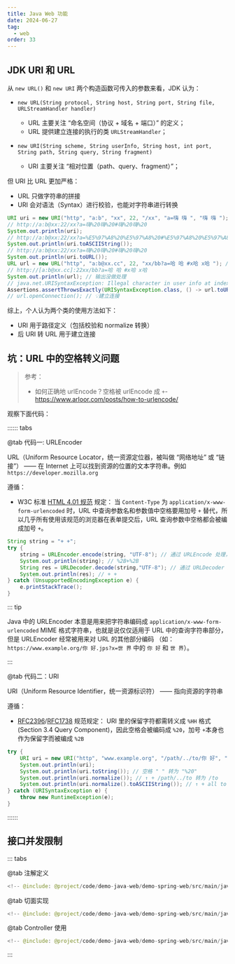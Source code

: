 ```yaml
---
title: Java Web 功能
date: 2024-06-27
tag:
  - web
order: 33
---
```


## JDK URI 和 URL

从 `new URL()` 和 `new URI` 两个构造函数可传入的参数来看，JDK 认为：

- `new URL(String protocol, String host, String port, String file, URLStreamHandler handler)`

  - URL 主要关注 “命名空间（协议 + 域名 + 端口）” 的定义；
  - URL 提供建立连接的执行的类 `URLStreamHandler`；

- `new URI(String scheme, String userInfo, String host, int port, String path, String query, String fragment)`

  - URI 主要关注 “相对位置（path、query、fragment）”；

但 URI 比 URL 更加严格：

- URL 只做字符串的拼接
- URI 会对语法（Syntax）进行校验，也能对字符串进行转换

```java
URI uri = new URI("http", "a:b", "xx", 22, "/xx", "a=嗨 嗨 ", "嗨 嗨 ");
// http://a:b@xx:22/xx?a=嗨%20嗨%20#嗨%20嗨%20
System.out.println(uri);
// http://a:b@xx:22/xx?a=%E5%97%A8%20%E5%97%A8%20#%E5%97%A8%20%E5%97%A8%20
System.out.println(uri.toASCIIString());
// http://a:b@xx:22/xx?a=嗨%20嗨%20#嗨%20嗨%20
System.out.println(uri.toURL());
URL url = new URL("http", "a:b@xx.cc", 22, "xx/bb?a=哈 哈 #x哈 x哈 "); // 错误的地址，创建没报错
// http://[a:b@xx.cc]:22xx/bb?a=哈 哈 #x哈 x哈
System.out.println(url); // 输出没做处理
// java.net.URISyntaxException: Illegal character in user info at index 7: http://[a:b@xx.cc]:22xx/bb?a=哈 哈 #x哈 x哈
Assertions.assertThrowsExactly(URISyntaxException.class, () -> url.toURI()); // 报错
// url.openConnection(); // 💡建立连接
```

综上，个人认为两个类的使用方法如下：

- URI 用于路径定义（包括校验和 normalize 转换）
- 后 URI 转 URL 用于建立连接

## 坑：URL 中的空格转义问题

> 参考：
>
> - 如何正确地 urlEncode？空格被 urlEncode 成 `+`- <https://www.arloor.com/posts/how-to-urlencode/>

观察下面代码：

:::::: tabs

@tab 代码一: URLEncoder

URL（Uniform Resource Locator，统一资源定位器，被叫做 “网络地址” 或 “链接”） —— 在 Internet 上可以找到资源的位置的文本字符串。例如 `https://developer.mozilla.org`

遵循：

- W3C 标准 [HTML 4.01 规范](https://www.w3.org/TR/html4/interact/forms.html#h-17.13.4.1) 规定：
  当 `Content-Type` 为 `application/x-www-form-urlencoded` 时，URL 中查询参数名和参数值中空格要用加号 `+` 替代，所以几乎所有使用该规范的浏览器在表单提交后，URL 查询参数中空格都会被编成加号 `+`。

```java
String string = "+ +";
try {
    string = URLEncoder.encode(string, "UTF-8"); // 通过 URLEncode 处理，空格 " " 会被处理成加号 "+"。
    System.out.println(string); // %2B+%2B
    String res = URLDecoder.decode(string,"UTF-8"); // 通过 URLDecoder 处理，会把加号 "+" 和 "%20" 都解码为 " "。
    System.out.println(res); // + +
} catch (UnsupportedEncodingException e) {
    e.printStackTrace();
}
```

::: tip

Java 中的 URLEncoder 本意是用来把字符串编码成 `application/x-www-form-urlencoded` MIME 格式字符串，也就是说仅仅适用于 URL 中的查询字符串部分，但是 URLEncoder 经常被用来对 URL 的其他部分编码
（如：`https://www.example.org/你 好.jps?x=世 界` 中的 `你 好` 和 `世 界`）。

:::

@tab 代码二：URI

URI（Uniform Resource Identifier，统一资源标识符） —— 指向资源的字符串

遵循：

- [RFC2396](https://datatracker.ietf.org/doc/html/rfc2396)/[RFC1738](https://datatracker.ietf.org/doc/html/rfc1738) 规范规定：
  URI 里的保留字符都需转义成 `%HH` 格式(Section 3.4 Query Component)，因此空格会被编码成 `%20`，加号 `+`本身也作为保留字而被编成 `%2B`

```java
try {
    URI uri = new URI("http", "www.example.org", "/path/../to/你 好", "aa=b b&哦 哦=牛 逼", "fragment哈哈");
    System.out.println(uri);
    System.out.println(uri.toString()); // 空格 " " 转为 "%20"
    System.out.println(uri.normalize()); // ↑ + /path/../to 转为 /to
    System.out.println(uri.normalize().toASCIIString()); // ↑ + all to %HH
} catch (URISyntaxException e) {
    throw new RuntimeException(e);
}
```

::::::

## 接口并发限制

::: tabs

@tab 注解定义

```java
<!-- @include: @project/code/demo-java-web/demo-spring-web/src/main/java/org/example/config/web/ConcurrentLimit.java -->
```

@tab 切面实现

```java
<!-- @include: @project/code/demo-java-web/demo-spring-web/src/main/java/org/example/config/web/ConcurrentLimiterAspect.java -->
```

@tab Controller 使用

```java
<!-- @include: @project/code/demo-java-web/demo-spring-web/src/main/java/org/example/controller/ConcurrentLimitController.java -->
```

:::
